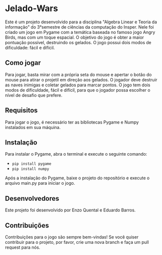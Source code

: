 # Jelado-Wars
Este é um projeto desenvolvido para a disciplina "Algebra Linear e Teoria da informação" do 3°semestre de ciências da computação do Insper. Nele foi criado um jogo em Pygame com a temática baseada no famoso jogo Angry Birds, mas com um toque espacial. O objetivo do jogo é obter a maior pontuação possível, destruindo os gelados. O jogo possui dois modos de dificuldade: fácil e difícil. 

## Como jogar
Para jogar, basta mirar com a própria seta do mouse e apertar o botão do mouse para atirar o projetil em direção aos gelados. O jogador deve destruir as naves inimigas e coletar gelados para marcar pontos. O jogo tem dois modos de dificuldade, fácil e difícil, para que o jogador possa escolher o nível de desafio que prefere.

## Requisitos
Para jogar o jogo, é necessário ter as bibliotecas Pygame e Numpy instalados em sua máquina.

## Instalação
Para instalar o Pygame, abra o terminal e execute o seguinte comando:

- `pip install pygame`
- `pip install numpy`

Após a instalação do Pygame, baixe o projeto do repositório e execute o arquivo main.py para iniciar o jogo.

## Desenvolvedores
Este projeto foi desenvolvido por Enzo Quental e Eduardo Barros.

## Contribuições
Contribuições para o jogo são sempre bem-vindas! Se você quiser contribuir para o projeto, por favor, crie uma nova branch e faça um pull request para nós.
